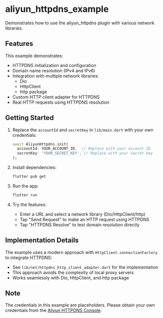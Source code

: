 # aliyun_httpdns_example

Demonstrates how to use the aliyun_httpdns plugin with various network libraries.

## Features

This example demonstrates:
- HTTPDNS initialization and configuration
- Domain name resolution (IPv4 and IPv6)
- Integration with multiple network libraries:
  - Dio
  - HttpClient
  - http package
- Custom HTTP client adapter for HTTPDNS
- Real HTTP requests using HTTPDNS resolution

## Getting Started

1. Replace the `accountId` and `secretKey` in `lib/main.dart` with your own credentials:
   ```dart
   await AliyunHttpdns.init(
     accountId: YOUR_ACCOUNT_ID,  // Replace with your account ID
     secretKey: 'YOUR_SECRET_KEY', // Replace with your secret key
   );
   ```

2. Install dependencies:
   ```bash
   flutter pub get
   ```

3. Run the app:
   ```bash
   flutter run
   ```

4. Try the features:
   - Enter a URL and select a network library (Dio/HttpClient/http)
   - Tap "Send Request" to make an HTTP request using HTTPDNS
   - Tap "HTTPDNS Resolve" to test domain resolution directly

## Implementation Details

The example uses a modern approach with `HttpClient.connectionFactory` to integrate HTTPDNS:
- See `lib/net/httpdns_http_client_adapter.dart` for the implementation
- This approach avoids the complexity of local proxy servers
- Works seamlessly with Dio, HttpClient, and http package

## Note

The credentials in this example are placeholders. Please obtain your own credentials from the [Aliyun HTTPDNS Console](https://help.aliyun.com/document_detail/2867674.html).
